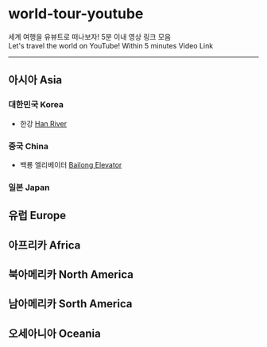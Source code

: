 # world-tour-youtube
세계 여행을 유뷰트로 떠나보자! 5분 이내 영상 링크 모음
<br>
Let's travel the world on YouTube!  Within 5 minutes Video Link

---

## 아시아 Asia

### 대한민국 Korea
* 한강 [Han River](https://youtu.be/F_a6-zqvxx0)

### 중국 China
* 백룡 엘리베이터 [Bailong Elevator](https://youtu.be/iNSIHW7v9do)

### 일본 Japan

## 유럽 Europe

## 아프리카 Africa

## 북아메리카 North America

## 남아메리카 Sorth America

## 오세아니아 Oceania
